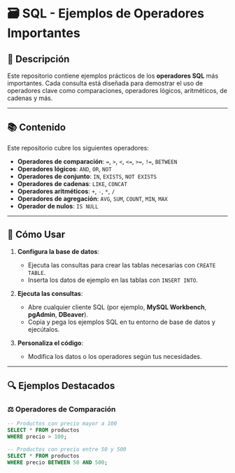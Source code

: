 # 🗃️ SQL - Ejemplos de Operadores Importantes

## 📝 Descripción

Este repositorio contiene ejemplos prácticos de los **operadores SQL** más importantes. Cada consulta está diseñada para demostrar el uso de operadores clave como comparaciones, operadores lógicos, aritméticos, de cadenas y más.

---

## 📚 Contenido

Este repositorio cubre los siguientes operadores:

- **Operadores de comparación**: `=`, `>`, `<`, `<=`, `>=`, `!=`, `BETWEEN`
- **Operadores lógicos**: `AND`, `OR`, `NOT`
- **Operadores de conjunto**: `IN`, `EXISTS`, `NOT EXISTS`
- **Operadores de cadenas**: `LIKE`, `CONCAT`
- **Operadores aritméticos**: `+`, `-`, `*`, `/`
- **Operadores de agregación**: `AVG`, `SUM`, `COUNT`, `MIN`, `MAX`
- **Operador de nulos**: `IS NULL`

---

## 🚀 Cómo Usar

1. **Configura la base de datos**:
   - Ejecuta las consultas para crear las tablas necesarias con `CREATE TABLE`.
   - Inserta los datos de ejemplo en las tablas con `INSERT INTO`.

2. **Ejecuta las consultas**:
   - Abre cualquier cliente SQL (por ejemplo, **MySQL Workbench**, **pgAdmin**, **DBeaver**).
   - Copia y pega los ejemplos SQL en tu entorno de base de datos y ejecútalos.

3. **Personaliza el código**:
   - Modifica los datos o los operadores según tus necesidades.

---

## 🔍 Ejemplos Destacados

### ⚖️ Operadores de Comparación

```sql
-- Productos con precio mayor a 100
SELECT * FROM productos
WHERE precio > 100;

-- Productos con precio entre 50 y 500
SELECT * FROM productos
WHERE precio BETWEEN 50 AND 500;



